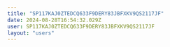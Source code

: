 ```yaml
---
title: "SP117KAJ0ZTEDCQ633F9DERY83JBFXKV9QS2117JF"
date: 2024-08-28T16:54:32.029Z
user: SP117KAJ0ZTEDCQ633F9DERY83JBFXKV9QS2117JF
layout: "users"
---
```

    